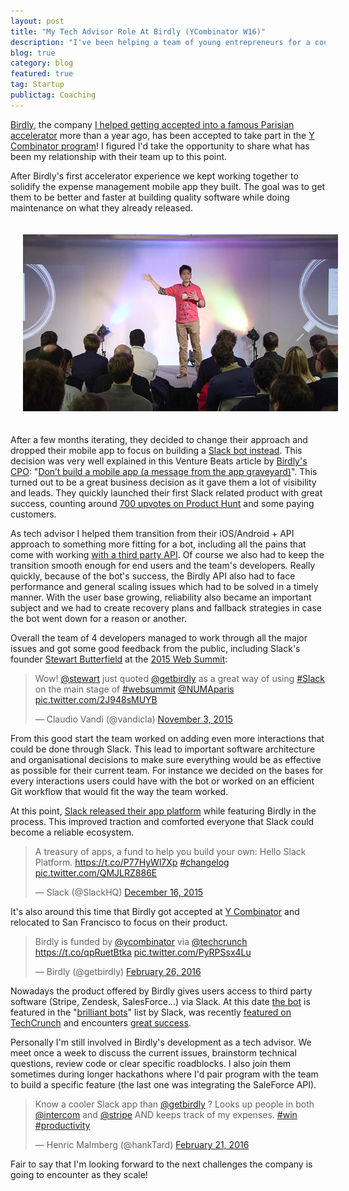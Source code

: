 ```yaml
---
layout: post
title: "My Tech Advisor Role At Birdly (YCombinator W16)"
description: "I've been helping a team of young entrepreneurs for a couple of years and they made it to San Francisco where they're currently taking part of YC's Winter 2016 batch."
blog: true
category: blog
featured: true
tag: Startup
publictag: Coaching
---
```


[Birdly][1], the company [I helped getting accepted into a famous Parisian accelerator][2] more than a year ago, has been accepted to take part in the [Y Combinator program][3]! I figured I'd take the opportunity to share what has been my relationship with their team up to this point.

After Birdly's first accelerator experience we kept working together to solidify the expense management mobile app they built. The goal was to get them to be better and faster at building quality software while doing maintenance on what they already released.

<div class="image-wrapper" style="text-align: center"><img src="/assets/blog/birdly-stage.jpg" alt="Birdly on stage" style="padding: 20px; width: 600px;"/></div>

After a few months iterating, they decided to change their approach and dropped their mobile app to focus on building a [Slack bot instead][4]. This decision was very well explained in this Venture Beats article by [Birdly's CPO][5]: "[Don’t build a mobile app (a message from the app graveyard)][6]". This turned out to be a great business decision as it gave them a lot of visibility and leads. They quickly launched their first Slack related product with great success, counting around [700 upvotes on Product Hunt][7] and some paying customers.

As tech advisor I helped them transition from their iOS/Android + API approach to something more fitting for a bot, including all the pains that come with working [with a third party API][8]. Of course we also had to keep the transition smooth enough for end users and the team's developers. Really quickly, because of the bot's success, the Birdly API also had to face performance and general scaling issues which had to be solved in a timely manner. With the user base growing, reliability also became an important subject and we had to create recovery plans and fallback strategies in case the bot went down for a reason or another.

Overall the team of 4 developers managed to work through all the major issues and got some good feedback from the public, including Slack's founder [Stewart Butterfield][9] at the [2015 Web Summit][10]:

<blockquote class="twitter-tweet" data-cards="hidden" data-lang="en"><p lang="en" dir="ltr">Wow! <a href="https://twitter.com/stewart">@stewart</a> just quoted <a href="https://twitter.com/getbirdly">@getbirdly</a> as a great way of using <a href="https://twitter.com/hashtag/Slack?src=hash">#Slack</a> on the main stage of <a href="https://twitter.com/hashtag/websummit?src=hash">#websummit</a> <a href="https://twitter.com/NUMAparis">@NUMAparis</a> <a href="https://t.co/2J948sMUYB">pic.twitter.com/2J948sMUYB</a></p>&mdash; Claudio Vandi (@vandicla) <a href="https://twitter.com/vandicla/status/661486743028375552">November 3, 2015</a></blockquote>
<script async src="//platform.twitter.com/widgets.js" charset="utf-8"></script>

From this good start the team worked on adding even more interactions that could be done through Slack. This lead to important software architecture and organisational decisions to make sure everything would be as effective as possible for their current team. For instance we decided on the bases for every interactions users could have with the bot or worked on an efficient Git workflow that would fit the way the team worked.

At this point, [Slack released their app platform][11] while featuring Birdly in the process. This improved traction and comforted everyone that Slack could become a reliable ecosystem.

<blockquote class="twitter-tweet" data-lang="en"><p lang="en" dir="ltr">A treasury of apps, a fund to help you build your own: Hello Slack Platform. <a href="https://t.co/P77HyWl7Xp">https://t.co/P77HyWl7Xp</a> <a href="https://twitter.com/hashtag/changelog?src=hash">#changelog</a> <a href="https://t.co/QMJLRZ886E">pic.twitter.com/QMJLRZ886E</a></p>&mdash; Slack (@SlackHQ) <a href="https://twitter.com/SlackHQ/status/676949968528232449">December 16, 2015</a></blockquote>

It's also around this time that Birdly got accepted at [Y Combinator][12] and relocated to San Francisco to focus on their product.

<blockquote class="twitter-tweet" data-lang="en"><p lang="en" dir="ltr">Birdly is funded by <a href="https://twitter.com/ycombinator">@ycombinator</a> via <a href="https://twitter.com/TechCrunch">@techcrunch</a> <a href="https://t.co/qpRuetBtka">https://t.co/qpRuetBtka</a> <a href="https://t.co/PyRPSsx4Lu">pic.twitter.com/PyRPSsx4Lu</a></p>&mdash; Birdly (@getbirdly) <a href="https://twitter.com/getbirdly/status/703270215287615488">February 26, 2016</a></blockquote>

Nowadays the product offered by Birdly gives users access to third party software (Stripe, Zendesk, SalesForce...) via Slack. At this date [the bot][13] is featured in the "[brilliant bots][14]" list by Slack, was recently [featured on TechCrunch][15] and encounters [great success][16].

Personally I'm still involved in Birdly's development as a tech advisor. We meet once a week to discuss the current issues, brainstorm technical questions, review code or clear specific roadblocks. I also join them sometimes during longer hackathons where I'd pair program with the team to build a specific feature (the last one was integrating the SaleForce API).

<blockquote class="twitter-tweet" data-lang="en"><p lang="en" dir="ltr">Know a cooler Slack app than <a href="https://twitter.com/getbirdly">@getbirdly</a> ? Looks up people in both <a href="https://twitter.com/intercom">@intercom</a> and <a href="https://twitter.com/stripe">@stripe</a> AND keeps track of my expenses. <a href="https://twitter.com/hashtag/win?src=hash">#win</a> <a href="https://twitter.com/hashtag/productivity?src=hash">#productivity</a></p>&mdash; Henric Malmberg (@hankTard) <a href="https://twitter.com/hankTard/status/701404674126176256">February 21, 2016</a></blockquote>

Fair to say that I'm looking forward to the next challenges the company is going to encounter as they scale!

[1]:	https://www.getbirdly.com/
[2]:	/blog/2014/12/16/coaching-startup-birdly-le-camping/
[3]:	https://www.ycombinator.com/
[4]:	https://twitter.com/getbirdly/status/669541869848629249
[5]:	https://twitter.com/jb_coger
[6]:	http://venturebeat.com/2015/12/13/dont-build-a-mobile-app-a-message-from-the-app-graveyard/
[7]:	https://www.producthunt.com/tech/birdly-for-slack-2
[8]:	/blog/2012/09/24/working-with-apis-facebook/
[9]:	https://twitter.com/stewart
[10]:	/assets/blog/slack-founder.jpg
[11]:	https://slackhq.com/the-slack-platform-launch-7a3feb5a423a#.fy3rel5hx
[12]:	http://blog.ycombinator.com/birdly-yc-w16-lets-you-use-slack-to-easily-access-data-from-other-enterprise-apps
[13]:	https://slack.com/apps/A07NETE1X-birdly
[14]:	http://cl.ly/1s141k2c0E0G
[15]:	http://techcrunch.com/2016/02/26/birdly-wants-to-help-call-your-customer-data-by-talking-to-a-slack-bot/
[16]:	http://cl.ly/0Y1h1D1t3s2P